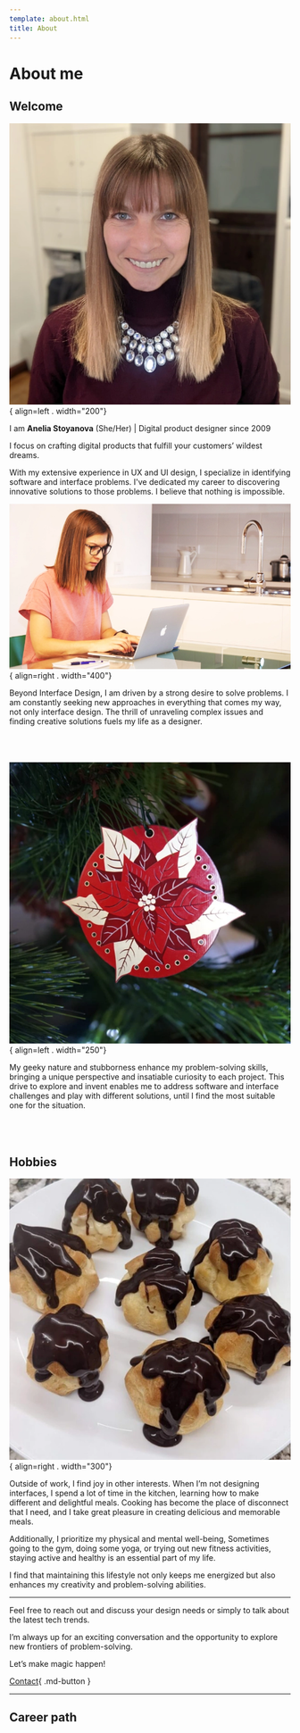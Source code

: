 ```yaml
---
template: about.html
title: About
---
```


# About me

## Welcome

![Hello, Nice to meet you](img/hello-anelia.webp){ align=left . width="200"}

I am **Anelia Stoyanova** (She/Her) | Digital product designer since 2009

I focus on crafting digital products that fulfill your customers’ wildest dreams.

With my extensive experience in UX and UI design, I specialize in identifying software and interface problems. I've dedicated my career to discovering innovative solutions to those problems. I believe that nothing is impossible. <br>

![remote work](img/remote-working-from-kitchen.webp){ align=right . width="400"}

Beyond Interface Design, I am driven by a strong desire to solve problems. I am constantly seeking new approaches in everything that comes my way, not only interface design. The thrill of unraveling complex issues and finding creative solutions fuels my life as a designer. <br><br><br><br>

![christmas decoration printed circuit board](img/christmas-pcb.webp){ align=left . width="250"}

My geeky nature and stubborness enhance my problem-solving skills, bringing a unique perspective and insatiable curiosity to each project. This drive to explore and invent enables me to address software and interface challenges and play with different solutions, until  I find the most suitable one for the situation.<br><br><br><br>

## Hobbies

![profiteroles](img/profiteroles.webp){ align=right . width="300"}

Outside of work, I find joy in other interests. When I’m not designing interfaces, I spend a lot of time in the kitchen, learning how to make different and delightful meals. Cooking has become the place of disconnect that I need, and I take great pleasure in creating delicious and memorable meals.<br>

Additionally, I prioritize my physical and mental well-being, Sometimes going to the gym, doing some yoga, or trying out new fitness activities, staying active and healthy is an essential part of my life.

I find that maintaining this lifestyle not only keeps me energized but also enhances my creativity and problem-solving abilities.

--- 

Feel free to reach out and discuss your design needs or simply to talk about the latest tech trends.

I’m always up for an exciting conversation and the opportunity to explore new frontiers of problem-solving.

Let’s make magic happen! 

[Contact](mailto:anelia.em.stoyanova@gmail.com){ .md-button }

--- 

## Career path
